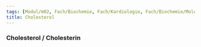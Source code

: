 ```yaml
---
tags: [Modul/m02, Fach/Biochemie, Fach/Kardiologie, Fach/Biochemie/Molekül]
title: Cholesterol
---
```

### Cholesterol / Cholesterin